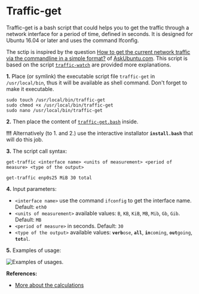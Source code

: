 # Traffic-get

Traffic-get is a bash script that could helps you to get the traffic through a network interface for a period of time, defined in seconds. It is designed for Ubuntu 16.04 or later and uses the command Ifconfig.

The sctip is inspired by the question [How to get the current network traffic via the commandline in a simple format?](https://askubuntu.com/questions/974425/how-to-get-the-current-network-traffic-via-the-commandline-in-a-simple-format/974503#974503) of [AskUbuntu.com](https://askubuntu.com/). This script is based on the script [`traffic-watch`](https://github.com/pa4080/traffic-watch) are provided more explanations.

**1.** Place (or symlink) the executable script file `traffic-get` in `/usr/local/bin`, thus it will be available as shell command. Don't forget to make it executable. 

    sudo touch /usr/local/bin/traffic-get
    sudo chmod +x /usr/local/bin/traffic-get
    sudo nano /usr/local/bin/traffic-get

**2.** Then place the content of [`traffic-get.bash`](https://github.com/pa4080/Traffic-get/blob/master/traffic-get.bash) inside. 

**!!!** Alternatively (to 1. and 2.) use the interactive installator **`install.bash`** that will do this job.

**3.** The script call syntax:

    get-traffic <interface name> <units of measurement> <period of measure> <type of the output>

<!-- -->

    get-traffic enp0s25 MiB 30 total

**4.** Input parameters:

- `<interface name>` use the command `ifconfig` to get the interface name. Default: `eth0`
- `<units of measurement>` available values: `B`, `KB`, `KiB`, `MB`, `Mib`, `Gb`, `Gib`. Default: `MB`
- `<period of measure>` in seconds. Default: `30` 
- `<type of the output>` available values: <code><strong>verb</strong>ose</code>, **`all`**, <code><strong>in</strong>coming</code>, <code><strong>out</strong>going</code>, <code><strong>tot</strong>al</code>.

**5.** Examples of usage:

![Examples of usages.](https://i.stack.imgur.com/7gBiM.gif)

**References:**

 - [More about the calculations](https://unix.stackexchange.com/a/40787/201297)
